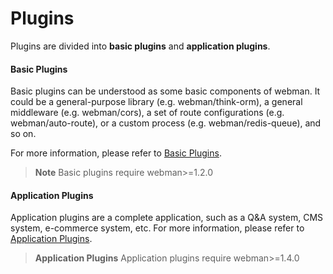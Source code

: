 # Plugins
Plugins are divided into **basic plugins** and **application plugins**.

#### Basic Plugins
Basic plugins can be understood as some basic components of webman. It could be a general-purpose library (e.g. webman/think-orm), a general middleware (e.g. webman/cors), a set of route configurations (e.g. webman/auto-route), or a custom process (e.g. webman/redis-queue), and so on.

For more information, please refer to [Basic Plugins](plugin/base.md).

> **Note**
> Basic plugins require webman>=1.2.0

#### Application Plugins
Application plugins are a complete application, such as a Q&A system, CMS system, e-commerce system, etc.
For more information, please refer to [Application Plugins](app/app.md).

> **Application Plugins**
> Application plugins require webman>=1.4.0

